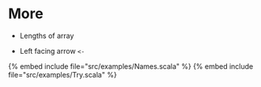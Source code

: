 # More


* Lengths of array

* Left facing arrow `<-`


{% embed include file="src/examples/Names.scala" %}
{% embed include file="src/examples/Try.scala" %}

